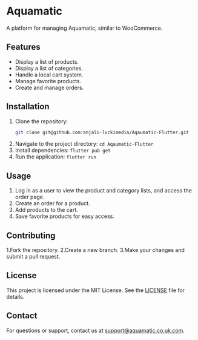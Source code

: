 # Aquamatic

A platform for managing Aquamatic, similar to WooCommerce.

## Features
- Display a list of products.
- Display a list of categories.
- Handle a local cart system.
- Manage favorite products.
- Create and manage orders.

## Installation
1. Clone the repository:
   ```bash
   git clone git@github.com:anjali-luckimedia/Aqaumatic-Flutter.git
2. Navigate to the project directory: `cd Aqaumatic-Flutter`
3. Install dependencies: `flutter pub get`
4. Run the application: `flutter run`

## Usage
1. Log in as a user to view the product and category lists, and access the order page.
2. Create an order for a product.
3. Add products to the cart.
4. Save favorite products for easy access.

## Contributing
1.Fork the repository.
2.Create a new branch.
3.Make your changes and submit a pull request.

## License
This project is licensed under the MIT License. See the [LICENSE](LICENSE) file for details.

## Contact
For questions or support, contact us at support@aquamatic.co.uk.com.
